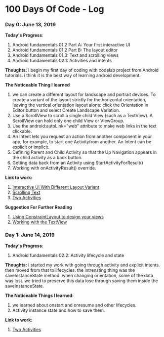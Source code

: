 # 100 Days Of Code - Log

### Day 0: June 13, 2019

**Today's Progress**:
1. Android fundamentals 01.2 Part A: Your first interactive UI
2. Android fundamentals 01.2 Part B: The layout editor
3. Android fundamentals 01.3: Text and scrolling views
4. Android fundamentals 02.1: Activities and intents

**Thoughts:** I begin my first day of coding with codelab project from Android tutorials. i think it is the best way of learning android development.

**The Noticeable Thing I learned**
1. we can create a different layout for landscape and portrait devices. To create a variant of the layout strictly for the horizontal orientation, leaving the vertical orientation layout alone: click the Orientation in Editor button and select Create Landscape Variation.
2. Use a ScrollView to scroll a single child View (such as a TextView). A ScrollView can hold only one child View or ViewGroup.
3. Use the android:autoLink="web" attribute to make web links in the text clickable.
5. An Intent lets you request an action from another component in your app, for example, to start one Activityfrom another. An Intent can be explicit or implicit.
6. Defining Parent and Child Activity so that the Up Navigation appears in the child activity as a back button.
7. Getting data back from an Activity using StartActivityForResult()
8. Working with onActivityResult() override.


**Link to work:**
1. [Interactive Ui With Different Layout Variant](https://github.com/MohammadSamandari/AndroidFundamentals.git)
2. [Scrolling Text](https://github.com/MohammadSamandari/AndroidFundamental-ScrollingText.git)
3. [Two Activities](https://github.com/MohammadSamandari/Android-TwoActivities)

**Suggestion For Further Reading**
1. [Using ConstraintLayout to design your views](https://codelabs.developers.google.com/codelabs/constraint-layout/index.html)
2. [Working with the TextView](https://guides.codepath.com/android/Working-with-the-TextView)

### Day 1: June 14, 2019

**Today's Progress**:
1. Android fundamentals 02.2: Activity lifecycle and state

**Thoughts:**
I started my work with going through activity and explicit intents. then moved from that to lifecycles.
the intrensting thing was the saveInstanceState method. when changing orientation, some of the data was lost. we tried to preserve this data lose through saving them inside the
saveInstanceState.

**The Noticeable Things I learned:**
1. we learned about onstart and onresume and other lifecycles.
2. Activity instance state and how to save them.

**Link to work:**
1. [Two Activities](https://github.com/MohammadSamandari/Android-TwoActivities)
